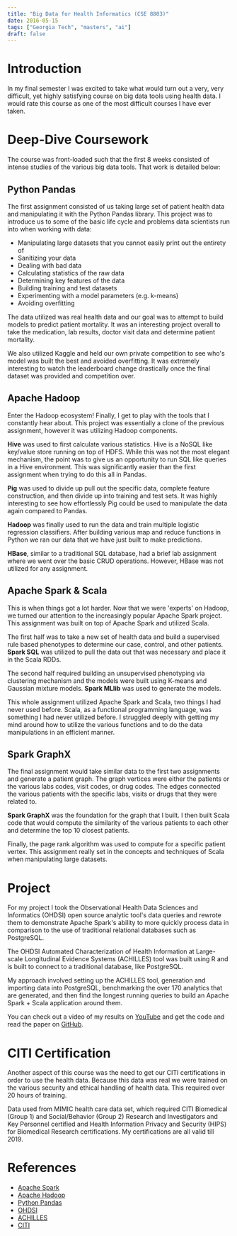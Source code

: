 ```yaml
---
title: "Big Data for Health Informatics (CSE 8803)"
date: 2016-05-15
tags: ["Georgia Tech", "masters", "ai"]
draft: false
---
```


# Introduction

In my final semester I was excited to take what would turn out a very, very difficult, yet highly satisfying course on big data tools using health data. I would rate this course as one of the most difficult courses I have ever taken.

# Deep-Dive Coursework

The course was front-loaded such that the first 8 weeks consisted of intense studies of the various big data tools. That work is detailed below:

## Python Pandas

The first assignment consisted of us taking large set of patient health data and manipulating it with the Python Pandas library. This project was to introduce us to some of the basic life cycle and problems data scientists run into when working with data:

* Manipulating large datasets that you cannot easily print out the entirety of
* Sanitizing your data
* Dealing with bad data
* Calculating statistics of the raw data
* Determining key features of the data
* Building training and test datasets
* Experimenting with a model parameters (e.g. k-means)
* Avoiding overfitting

The data utilized was real health data and our goal was to attempt to build models to predict patient mortality. It was an interesting project overall to take the medication, lab results, doctor visit data and determine patient mortality.

We also utilized Kaggle and held our own private competition to see who's model was built the best and avoided overfitting. It was extremely interesting to watch the leaderboard change drastically once the final dataset was provided and competition over.

## Apache Hadoop

Enter the Hadoop ecosystem! Finally, I get to play with the tools that I constantly hear about. This project was essentially a clone of the previous assignment, however it was utilizing Hadoop components.

**Hive** was used to first calculate various statistics. Hive is a NoSQL like key/value store running on top of HDFS. While this was not the most elegant mechanism, the point was to give us an opportunity to run SQL like queries in a Hive environment. This was significantly easier than the first assignment when trying to do this all in Pandas.

**Pig** was used to divide up pull out the specific data, complete feature construction, and then divide up into training and test sets. It was highly interesting to see how effortlessly Pig could be used to manipulate the data again compared to Pandas.

**Hadoop** was finally used to run the data and train multiple logistic regression classifiers. After building various map and reduce functions in Python we ran our data that we have just built to make predictions.

**HBase**, similar to a traditional SQL database, had a brief lab assignment where we went over the basic CRUD operations. However, HBase was not utilized for any assignment.

## Apache Spark & Scala

This is when things got a lot harder. Now that we were 'experts' on Hadoop, we turned our attention to the increasingly popular Apache Spark project. This assignment was built on top of Apache Spark and utilized Scala.

The first half was to take a new set of health data and build a supervised rule based phenotypes to determine our case, control, and other patients. **Spark SQL** was utilized to pull the data out that was necessary and place it in the Scala RDDs.

The second half required building an unsupervised phenotyping via clustering mechanism and the models were built using K-means and Gaussian mixture models. **Spark MLlib** was used to generate the models.

This whole assignment utilized Apache Spark and Scala, two things I had never used before. Scala, as a functional programming language, was something I had never utilized before. I struggled deeply with getting my mind around how to utilize the various functions and to do the data manipulations in an efficient manner.

## Spark GraphX

The final assignment would take similar data to the first two assignments and generate a patient graph. The graph vertices were either the patients or the various labs codes, visit codes, or drug codes. The edges connected the various patients with the specific labs, visits or drugs that they were related to.

**Spark GraphX** was the foundation for the graph that I built. I then built Scala code that would compute the similarity of the various patients to each other and determine the top 10 closest patients.

Finally, the page rank algorithm was used to compute for a specific patient vertex. This assignment really set in the concepts and techniques of Scala when manipulating large datasets.

# Project

For my project I took the Observational Health Data Sciences and Informatics (OHDSI) open source analytic tool's data queries and rewrote them to demonstrate Apache Spark's ability to more quickly process data in comparison to the use of traditional relational databases such as PostgreSQL.

The OHDSI Automated Characterization of Health Information at Large-scale Longitudinal Evidence Systems (ACHILLES) tool was built using R and is built to connect to a traditional database, like PostgreSQL.

My approach involved setting up the ACHILLES tool, generation and importing data into PostgreSQL, benchmarking the over 170 analytics that are generated, and then find the longest running queries to build an Apache Spark + Scala application around them.

You can check out a video of my results on [YouTube](https://www.youtube.com/watch?v=k5bl7VhgEmQ) and get the code and read the paper on [GitHub](https://github.com/powersj/spark4achilles).

# CITI Certification

Another aspect of this course was the need to get our CITI certifications in order to use the health data. Because this data was real we were trained on the various security and ethical handling of health data. This required over 20 hours of training.

Data used from MIMIC health care data set, which required CITI Biomedical (Group 1) and Social/Behavior (Group 2) Research and Investigators and Key Personnel certified and Health Information Privacy and Security (HIPS) for Biomedical Research certifications. My certifications are all valid till 2019.

# References

* [Apache Spark](https://spark.apache.org/)
* [Apache Hadoop](https://hadoop.apache.org/)
* [Python Pandas](http://pandas.pydata.org/)
* [OHDSI](http://www.ohdsi.org/)
* [ACHILLES](http://www.ohdsi.org/analytic-tools/achilles-for-data-characterization/)
* [CITI](https://www.citiprogram.org/)
